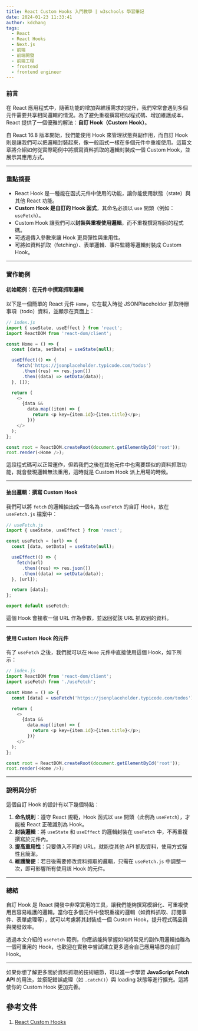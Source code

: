 ```yaml
---
title: React Custom Hooks 入門教學 | w3schools 學習筆記
date: 2024-01-23 11:33:41
author: kdchang
tags:
  - React
  - React Hooks
  - Next.js
  - 前端
  - 前端開發
  - 前端工程
  - frontend
  - frontend engineer
---
```


### 前言

在 React 應用程式中，隨著功能的增加與維護需求的提升，我們常常會遇到多個元件需要共享相同邏輯的情況。為了避免重複撰寫相似程式碼、增加維護成本，React 提供了一個優雅的解法：**自訂 Hook（Custom Hook）**。

自 React 16.8 版本開始，我們能使用 Hook 來管理狀態與副作用，而自訂 Hook 則是讓我們可以把邏輯封裝起來，像一般函式一樣在多個元件中重複使用。這篇文章將介紹如何從實際範例中將撰寫資料抓取的邏輯封裝成一個 Custom Hook，並展示其應用方式。

---

### 重點摘要

- React Hook 是一種能在函式元件中使用的功能，讓你能使用狀態（state）與其他 React 功能。
- **Custom Hook 是自訂的 Hook 函式**，其命名必須以 `use` 開頭（例如：`useFetch`）。
- Custom Hook 讓我們可以**封裝與重複使用邏輯**，而不重複撰寫相同的程式碼。
- 可透過傳入參數來讓 Hook 更具彈性與重用性。
- 可將如資料抓取（fetching）、表單邏輯、事件監聽等邏輯封裝成 Custom Hook。

---

### 實作範例

#### 初始範例：在元件中撰寫抓取邏輯

以下是一個簡單的 React 元件 `Home`，它在載入時從 JSONPlaceholder 抓取待辦事項（todo）資料，並顯示在頁面上：

```javascript
// index.js
import { useState, useEffect } from 'react';
import ReactDOM from 'react-dom/client';

const Home = () => {
  const [data, setData] = useState(null);

  useEffect(() => {
    fetch('https://jsonplaceholder.typicode.com/todos')
      .then((res) => res.json())
      .then((data) => setData(data));
  }, []);

  return (
    <>
      {data &&
        data.map((item) => {
          return <p key={item.id}>{item.title}</p>;
        })}
    </>
  );
};

const root = ReactDOM.createRoot(document.getElementById('root'));
root.render(<Home />);
```

這段程式碼可以正常運作，但若我們之後在其他元件中也需要類似的資料抓取功能，就會發現邏輯無法重用，這時就是 Custom Hook 派上用場的時候。

---

#### 抽出邏輯：撰寫 Custom Hook

我們可以將 `fetch` 的邏輯抽出成一個名為 `useFetch` 的自訂 Hook，放在 `useFetch.js` 檔案中：

```javascript
// useFetch.js
import { useState, useEffect } from 'react';

const useFetch = (url) => {
  const [data, setData] = useState(null);

  useEffect(() => {
    fetch(url)
      .then((res) => res.json())
      .then((data) => setData(data));
  }, [url]);

  return [data];
};

export default useFetch;
```

這個 Hook 會接收一個 URL 作為參數，並返回從該 URL 抓取到的資料。

---

#### 使用 Custom Hook 的元件

有了 `useFetch` 之後，我們就可以在 `Home` 元件中直接使用這個 Hook，如下所示：

```javascript
// index.js
import ReactDOM from 'react-dom/client';
import useFetch from './useFetch';

const Home = () => {
  const [data] = useFetch('https://jsonplaceholder.typicode.com/todos');

  return (
    <>
      {data &&
        data.map((item) => {
          return <p key={item.id}>{item.title}</p>;
        })}
    </>
  );
};

const root = ReactDOM.createRoot(document.getElementById('root'));
root.render(<Home />);
```

---

### 說明與分析

這個自訂 Hook 的設計有以下幾個特點：

1. **命名規則**：遵守 React 規範，Hook 函式以 `use` 開頭（此例為 `useFetch`），才能被 React 正確識別為 Hook。
2. **封裝邏輯**：將 `useState` 和 `useEffect` 的邏輯封裝在 `useFetch` 中，不再重複撰寫於元件內。
3. **提高重用性**：只要傳入不同的 URL，就能從其他 API 抓取資料，使用方式彈性且簡潔。
4. **維護簡便**：若日後需要修改資料抓取的邏輯，只需在 `useFetch.js` 中調整一次，即可影響所有使用該 Hook 的元件。

---

### 總結

自訂 Hook 是 React 開發中非常實用的工具，讓我們能夠撰寫模組化、可重複使用且容易維護的邏輯。當你在多個元件中發現重複的邏輯（如資料抓取、訂閱事件、表單處理等），就可以考慮將其封裝成一個 Custom Hook，提升程式碼品質與開發效率。

透過本文介紹的 `useFetch` 範例，你應該能夠掌握如何將常見的副作用邏輯抽離為一個可重用的 Hook，也歡迎在實務中嘗試建立更多適合自己應用場景的自訂 Hook。

---

如果你想了解更多關於資料抓取的技術細節，可以進一步學習 **JavaScript Fetch API** 的用法，並搭配錯誤處理（如 `.catch()`）與 loading 狀態等進行擴充。這將使你的 Custom Hook 更加完善。

## 參考文件

1. [React Custom Hooks](https://www.w3schools.com/react/react_customhooks.asp)
